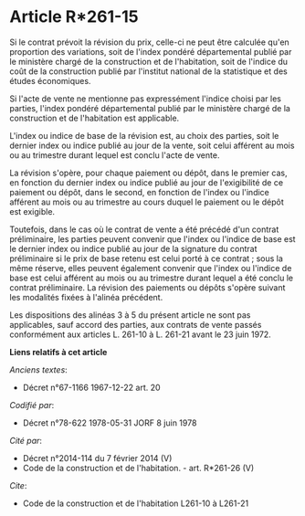 # Article R*261-15

Si le contrat prévoit la révision du prix, celle-ci ne peut être calculée qu'en proportion des variations, soit de l'index
pondéré départemental publié par le ministère chargé de la construction et de l'habitation, soit de l'indice du coût de la
construction publié par l'institut national de la statistique et des études économiques.

Si l'acte de vente ne mentionne pas expressément l'indice choisi par les parties, l'index pondéré départemental publié par le
ministère chargé de la construction et de l'habitation est applicable.

L'index ou indice de base de la révision est, au choix des parties, soit le dernier index ou indice publié au jour de la
vente, soit celui afférent au mois ou au trimestre durant lequel est conclu l'acte de vente.

La révision s'opère, pour chaque paiement ou dépôt, dans le premier cas, en fonction du dernier index ou indice publié au
jour de l'exigibilité de ce paiement ou dépôt, dans le second, en fonction de l'index ou l'indice afférent au mois ou au
trimestre au cours duquel le paiement ou le dépôt est exigible.

Toutefois, dans le cas où le contrat de vente a été précédé d'un contrat préliminaire, les parties peuvent convenir que
l'index ou l'indice de base est le dernier index ou indice publié au jour de la signature du contrat préliminaire si le prix
de base retenu est celui porté à ce contrat ; sous la même réserve, elles peuvent également convenir que l'index ou l'indice
de base est celui afférent au mois ou au trimestre durant lequel a été conclu le contrat préliminaire. La révision des
paiements ou dépôts s'opère suivant les modalités fixées à l'alinéa précédent.

Les dispositions des alinéas 3 à 5 du présent article ne sont pas applicables, sauf accord des parties, aux contrats de vente
passés conformément aux articles L. 261-10 à L. 261-21 avant le 23 juin 1972.

**Liens relatifs à cet article**

_Anciens textes_:

  - Décret n°67-1166 1967-12-22 art. 20

_Codifié par_:

  - Décret n°78-622 1978-05-31 JORF 8 juin 1978

_Cité par_:

  - Décret n°2014-114 du 7 février 2014 (V)
  - Code de la construction et de l'habitation. - art. R*261-26 (V)

_Cite_:

  - Code de la construction et de l'habitation L261-10 à L261-21
